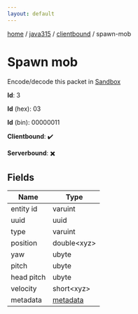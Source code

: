 ```yaml
---
layout: default
---
```


[home](/)  /  [java315](/protocol/java315)  /  [clientbound](/protocol/java315/clientbound)  /  spawn-mob

# Spawn mob

Encode/decode this packet in [Sandbox](../../../sandbox/java315#clientbound.spawn_mob)

**Id**: 3

**Id** (hex): 03

**Id** (bin): 00000011

**Clientbound**: ✔️

**Serverbound**: ✖️

## Fields

Name | Type
---|---
entity id | varuint
uuid | uuid
type | varuint
position | double&lt;xyz&gt;
yaw | ubyte
pitch | ubyte
head pitch | ubyte
velocity | short&lt;xyz&gt;
metadata | [metadata](/protocol/java315/metadata)
